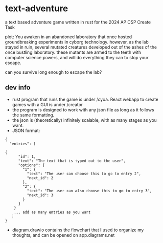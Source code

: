 # text-adventure
a text based adventure game written in rust for the 2024 AP CSP Create Task

plot:
You awaken in an abandoned laboratory that once hosted groundbreaking experiments in cyborg technology. 
however, as the lab stayed in ruin, several mutated creatures developed out of the ashes of the once bustling laboratory.
these mutants are armed to the teeth with computer science powers, and will do everything they can to stop your escape.

can you survive long enough to escape the lab?


## dev info
- rust program that runs the game is under /cyoa. React webapp to create games with a GUI is under /creator
- the program is designed to work with any json file as long as it follows the same formatting.
- the json is (theoretically) infinitely scalable, with as many stages as you want.
- JSON format:
```
{
  "entries": [

{
      "id": 1,
      "text": "The text that is typed out to the user",
      "options": {
        "1": {
          "text": "The user can choose this to go to entry 2",
          "next_id": 2
        },
        "2": {
          "text": "The user can also choose this to go to entry 3",
          "next_id": 3
        }
      }
    }
    ... add as many entries as you want
   ]
}
```
- diagram.drawio contains the flowchart that I used to organize my thoughts, and can be opened on app.diagrams.net